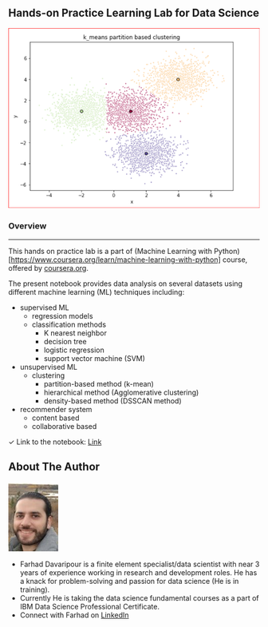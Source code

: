 ## Hands-on Practice Learning Lab for Data Science

![image](kmean.png)

### Overview
* * *
This hands on practice lab is a part of (Machine Learning with Python)[https://www.coursera.org/learn/machine-learning-with-python] course, offered by [coursera.org](https://www.coursera.org/).  

The present notebook provides data analysis on several datasets using different machine learning (ML) techniques including:
* supervised ML
    * regression models
    * classification methods
        * K nearest neighbor
        * decision tree   
        * logistic regression
        * support vector machine (SVM)
* unsupervised ML
    * clustering
        * partition-based method (k-mean)
        * hierarchical method (Agglomerative clustering)
        * density-based method (DSSCAN method)
* recommender system
    * content based
    * collaborative based  

 
✓ Link to the notebook: [Link](https://github.com/Farhad-Davaripour/Machine_learning_with_python/blob/main/Notebook.ipynb)   


## About The Author

![image](MyImage-GitHub.jpg)


- Farhad Davaripour is a finite element specialist/data scientist with near 3 years of experience working in research and development roles. He has a knack for problem-solving and passion for data science (He is in training).
- Currently He is taking the data science fundamental courses as a part of IBM Data Science Professional Certificate. 
- Connect with Farhad on [LinkedIn](https://www.linkedin.com/in/farhad-davaripour/)
